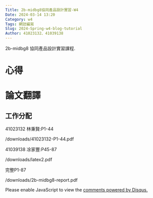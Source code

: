 ```yaml
---
Title: 2b-midbg8協同產品設計實習-W4
Date: 2024-03-14 13:20
Category: w4
Tags: 網誌編寫
Slug: 2024-Spring-w4-blog-tutorial
Author: 41023132、41039138
---
```


2b-midbg8 協同產品設計實習課程.

<!-- PELICAN_END_SUMMARY -->


# 心得


# 論文翻譯
## 工作分配

41023132 林秉賢:P1-44

/downloads/41023132-P1-44.pdf

41039138 凃家豐:P45-87

/downloads/latex2.pdf

完整P1-87

/downloads/2b-midbg8-report.pdf

<div id="disqus_thread"></div>
<script>
    /**
    *  RECOMMENDED CONFIGURATION VARIABLES: EDIT AND UNCOMMENT THE SECTION BELOW TO INSERT DYNAMIC VALUES FROM YOUR PLATFORM OR CMS.
    *  LEARN WHY DEFINING THESE VARIABLES IS IMPORTANT: https://disqus.com/admin/universalcode/#configuration-variables    */
    /*
    var disqus_config = function () {
    this.page.url = PAGE_URL;  // Replace PAGE_URL with your page's canonical URL variable
    this.page.identifier = PAGE_IDENTIFIER; // Replace PAGE_IDENTIFIER with your page's unique identifier variable
    };
    */
    (function() { // DON'T EDIT BELOW THIS LINE
    var d = document, s = d.createElement('script');
    s.src = 'https://blog-1-4.disqus.com/embed.js';
    s.setAttribute('data-timestamp', +new Date());
    (d.head || d.body).appendChild(s);
    })();
</script>
<noscript>Please enable JavaScript to view the <a href="https://disqus.com/?ref_noscript">comments powered by Disqus.</a></noscript>

